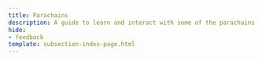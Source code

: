 ```yaml
---
title: Parachains
description: A guide to learn and interact with some of the parachains in the Polkadot ecosystem, including system parachains and common good parachains.
hide: 
- feedback
template: subsection-index-page.html
---
```

